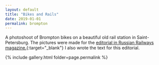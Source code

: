 ```yaml
---
layout: default
title: "Bikes and Rails"
date: 2019-01-01
permalink: brompton
---
```


A photoshoot of Brompton bikes on a beautiful old rail station in Saint-Petersburg.
The pictures were made for the [editorial in Russian Railways magazine.](images/Brompton1.pdf){:target="\_blank"} I also wrote the text for this editorial.

{% include gallery.html folder=page.permalink %}
